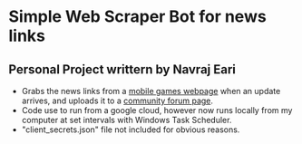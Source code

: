 # Simple Web Scraper Bot for news links
## Personal Project writtern by Navraj Eari

- Grabs the news links from a [mobile games webpage](https://worldflipper.playkakaogames.com/) when an update arrives, and uploads it to a [community forum page](https://www.reddit.com/r/worldflipper/).
- Code use to run from a google cloud, however now runs locally from my computer at set intervals with Windows Task Scheduler.
- "client_secrets.json" file not included for obvious reasons.
